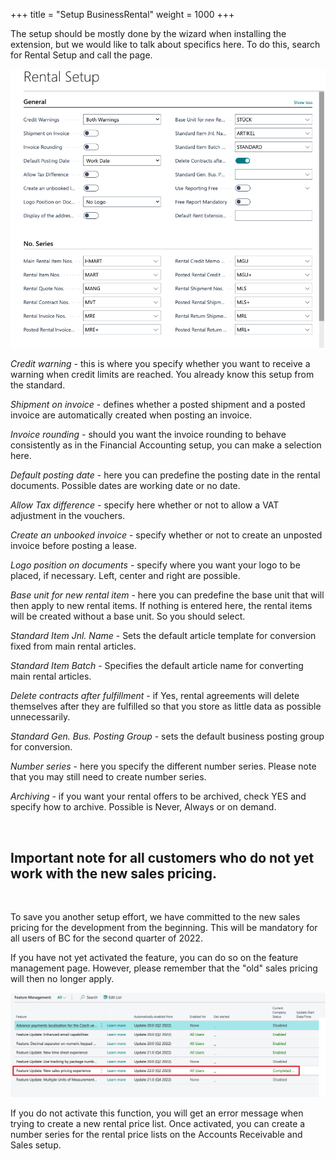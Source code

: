 +++
title = "Setup BusinessRental"
weight = 1000
+++

The setup should be mostly done by the wizard when installing the extension, but we would like to talk about specifics here. To do this, search for Rental Setup and call the page.

![Setup BusinessRental](/images/rent_setup_en.jpg)

*Credit warning* - this is where you specify whether you want to receive a warning when credit limits are reached. You already know this setup from the standard. 

*Shipment on invoice* - defines whether a posted shipment and a posted invoice are automatically created when posting an invoice.

*Invoice rounding* - should you want the invoice rounding to behave consistently as in the Financial Accounting setup, you can make a selection here.

*Default posting date* - here you can predefine the posting date in the rental documents. Possible dates are working date or no date.

*Allow Tax difference* - specify here whether or not to allow a VAT adjustment in the vouchers.

*Create an unbooked invoice* - specify whether or not to create an unposted invoice before posting a lease. 

*Logo position on documents* - specify where you want your logo to be placed, if necessary. Left, center and right are possible.

*Base unit for new rental item* - here you can predefine the base unit that will then apply to new rental items. If nothing is entered here, the rental items will be created without a base unit. So you should select.

*Standard Item Jnl. Name* - Sets the default article template for conversion fixed from main rental articles.

*Standard Item Batch* - Specifies the default article name for converting main rental articles.

*Delete contracts after fulfillment* - if Yes, rental agreements will delete themselves after they are fulfilled so that you store as little data as possible unnecessarily.

*Standard Gen. Bus. Posting Group* - sets the default business posting group for conversion.

*Number series* - here you specify the different number series. Please note that you may still need to create number series.

*Archiving* - if you want your rental offers to be archived, check YES and specify how to archive. Possible is Never, Always or on demand.

</br>

## Important note for all customers who do not yet work with the new sales pricing.

</br>

To save you another setup effort, we have committed to the new sales pricing for the development from the beginning. This will be mandatory for all users of BC for the second quarter of 2022.

If you have not yet activated the feature, you can do so on the feature management page. However, please remember that the "old" sales pricing will then no longer apply. 


![view feature management](/images/feature_management_en.jpg)

If you do not activate this function, you will get an error message when trying to create a new rental price list. Once activated, you can create a number series for the rental price lists on the Accounts Receivable and Sales setup.